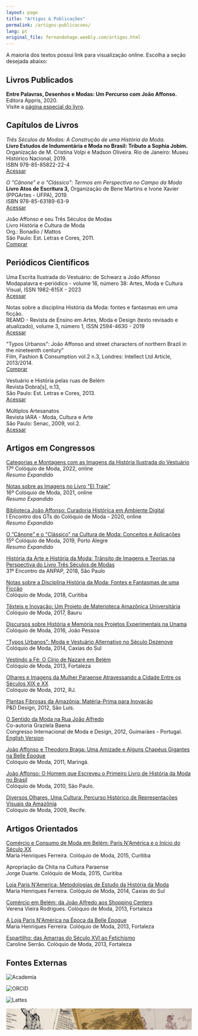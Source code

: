 ```yaml
---
layout: page
title: "Artigos & Publicações"
permalink: /artigos-publicacoes/
lang: pt
original_file: fernandohage.weebly.com/artigos.html
---
```


A maioria dos textos possui link para visualização online. Escolha a seção desejada abaixo:  

## Livros Publicados

**Entre Palavras, Desenhos e Modas: Um Percurso com João Affonso.**  
Editora Appris, 2020.  
Visite a [página especial do livro](meulivro.html).

## Capítulos de Livros

_Três Séculos de Modas: A Construção de uma História da Moda._  
**Livro Estudos de Indumentária e Moda no Brasil: Tributo a Sophia Jobim.** Organização de M. Cristina Volpi e Madson Oliveira. Rio de Janeiro: Museu Histórico Nacional, 2019.  
ISBN 978-85-85822-22-4  
[Acessar](http://docvirt.com/docreader.net/DocReader.aspx?bib=mhn&pagfis=65128)

_O "Cânone" e o "Clássico": Termos em Perspectiva no Campo da Moda_  
**Livro Atos de Escritura 3,** Organização de Bene Martins e Ivone Xavier (PPGArtes - UFPA), 2019.  
ISBN 978-85-63189-63-9  
[Acessar](http://ppgartes.propesp.ufpa.br/atos%20de%20escritura/Ebook%20-%20Atos%203%20pdf.pdf)

João Affonso e seu Três Séculos de Modas  
Livro História e Cultura de Moda  
Org.: Bonadio / Mattos  
São Paulo: Est. Letras e Cores, 2011.  
[Comprar](http://www.estacaoletras.com.br/product-page/história-e-cultura-de-moda)

## Periódicos Científicos

Uma Escrita Ilustrada do Vestuário: de Schwarz a João Affonso  
Modapalavra e-periódico - volume 16, número 38: Artes, Moda e Cultura Visual, ISSN 1982-615X - 2023  
[Acessar](https://www.revistas.udesc.br/index.php/modapalavra/article/view/22514)

Notas sobre a disciplina História da Moda: fontes e fantasmas em uma ficção.  
REAMD - Revista de Ensino em Artes, Moda e Design (texto revisado e atualizado), volume 3, número 1, ISSN 2594-4630 - 2019  
[Acessar](http://www.revistas.udesc.br/index.php/Ensinarmode/article/view/14359)

"Typos Urbanos": João Affonso and street characters of northern Brazil in the nineteenth century"  
Film, Fashion & Consumption vol.2 n.3, Londres: Intellect Ltd Article, 2013/2014.  
[Comprar](http://www.intellectbooks.co.uk/journals/view-issue,id=2724/)

Vestuário e História pelas ruas de Belém  
Revista Dobra[s], n.13,  
São Paulo: Est. Letras e Cores, 2013.  
[Acessar](https://dobras.emnuvens.com.br/dobras/article/view/143)

Múltiplos Artesanatos  
Revista IARA - Moda, Cultura e Arte  
São Paulo: Senac, 2009, vol.2.  
[Acessar](http://www1.sp.senac.br/hotsites/blogs/revistaiara/wp-content/)

## Artigos em Congressos

[Categorias e Montagens com as Imagens da História Ilustrada do Vestuário](https://www.academia.edu/114950913/Categorias_e_montagens_com_as_imagens_da_história_ilustrada_do_vestuário)  
17º Colóquio de Moda, 2022, online  
_Resumo Expandido_

[Notas sobre as Imagens no Livro "El Traje"](https://www.academia.edu/114950507/Notas_sobre_as_imagens_no_livro_el_traje_)  
16º Colóquio de Moda, 2021, online  
_Resumo Expandido_

[Biblioteca João Affonso: Curadoria Histórica em Ambiente Digital](https://www.academia.edu/114950020/Biblioteca_João_Affonso_curadoria_história_em_um_ambiente_digital)  
I Encontro dos GTs do Colóquio de Moda - 2020, online  
_Resumo Expandido_

[O “Cânone” e o "Clássico" na Cultura de Moda: Conceitos e Aplicações](https://www.academia.edu/114949737/O_cânone_e_o_clássico_na_cultura_de_de_moda_conceitos_e_aplicações)  
15º Colóquio de Moda, 2019, Porto Alegre  
_Resumo Expandido_

[História da Arte e História da Moda: Trânsito de Imagens e Teorias na Perspectiva do Livro Três Séculos de Modas](https://www.academia.edu/114949119/História_da_Arte_e_História_da_Moda_trânsito_de_imagens_e_teorias_na_perspectiva_do_livro_Três_Séculos_de_Modas)  
31º Encontro da ANPAP, 2018, São Paulo

[Notas sobre a Disciplina História da Moda: Fontes e Fantasmas de uma Ficção](https://www.academia.edu/114979989/Notas_sobre_a_disciplina_História_da_Moda_fontes_e_fantasmas_de_uma_ficção)  
Colóquio de Moda, 2018, Curitiba

[Têxteis e Inovação: Um Projeto de Materioteca Amazônica Universitária](https://www.academia.edu/114947380/Têxteis_e_Inovação_um_projeto_de_materioteca)  
Colóquio de Moda, 2017, Bauru

[Discursos sobre História e Memória nos Projetos Experimentais na Unama](https://www.academia.edu/114947152/Discursos_sobre_história_e_memória_nos_projetos_experimentais_de_moda_na_UNAMA)  
Colóquio de Moda, 2016, João Pessoa

["Typos Urbanos": Moda e Vestuário Alternativo no Século Dezenove](https://www.academia.edu/114946861/João_Affonso_e_os_Typos_Urbanos_moda_e_vestuário_alternativo_no_século_dezenove)  
Colóquio de Moda, 2014, Caxias do Sul

[Vestindo a Fé: O Círio de Nazaré em Belém](https://www.academia.edu/7820614/Vestindo_a_Fé_O_Círio_de_Nazaré_em_Belém)  
Colóquio de Moda, 2013, Fortaleza

[Olhares e Imagens da Mulher Paraense Atravessando a Cidade Entre os Séculos XIX e XX](https://www.academia.edu/5091122/Olhares_e_Imagens_da_Mulher_Paraense_atravessando_a_cidade_entre_os_séculos_XIX_e_XX)  
Colóquio de Moda, 2012, RJ.

[Plantas Fibrosas da Amazônia: Matéria-Prima para Inovação](https://www.academia.edu/4824337/Plantas_Fibrosas_da_Amazonia_Materia-prima_para_a_inovacao_Fibers_Plants_from_Amazon_materials_for_innovation)  
P&D Design, 2012, São Luís.

[O Sentido da Moda na Rua João Alfredo](https://www.academia.edu/7820659/O_Sentido_da_Moda_na_Rua_Joao_Alfredo)  
Co-autoria Graziela Baena  
Congresso Internacional de Moda e Design, 2012, Guimarães - Portugal.  
[English Version](https://www.academia.edu/7820674/The_Ways_of_Fashion_in_Joao_Alfredo_Street)

[João Affonso e Theodoro Braga: Uma Amizade e Alguns Chapéus Gigantes na Belle Époque](https://www.academia.edu/5091207/João_Affonso_e_Theodoro_Braga_Uma_amizade_e_alguns_chapéus_gigantes_na_Belle_Époque)  
Colóquio de Moda, 2011, Maringá.

[João Affonso: O Homem que Escreveu o Primeiro Livro de História da Moda no Brasil](https://www.academia.edu/5091288/Joao_Affonso_O_Homem_Que_Escreveu_o_Primeiro_Livro_de_Historia_da_Moda_no_Brasil)  
Colóquio de Moda, 2010, São Paulo.

[Diversos Olhares, Uma Cultura: Percurso Histórico de Representações Visuais da Amazônia](https://www.academia.edu/7820368/Diversos_Olhares_Uma_Cultura_Percurso_historico_de_representacoes_visuais_da_Amazonia)  
Colóquio de Moda, 2009, Recife.

## Artigos Orientados

[Comércio e Consumo de Moda em Belém: Paris N'América e o Início do Século XX](http://www.coloquiomoda.com.br/anais/Coloquio%20de%20Moda%20-%202015/COMUNICACAO-ORAL/CO-EIXO3-CULTURA/CO-3-COMERCIO-E-CONSUMO-DE-MODA-EM-BELEM.pdf)  
Maria Henriques Ferreira. Colóquio de Moda, 2015, Curitiba

Apropriação da Chita na Cultura Paraense  
Jorge Duarte. Colóquio de Moda, 2015, Curitiba

[Loja Paris N'America: Metodologias de Estudo da História da Moda](http://www.coloquiomoda.com.br/anais/Coloquio%20de%20Moda%20-%202014/COMUNICACAO-ORAL/CO-EIXO3-CULTURA/CO-Eixo-3-Loja-Paris-Namerica-Metodologias-De-Estudo-da-Historia-da-Moda.pdf)  
Maria Henriques Ferreira. Colóquio de Moda, 2014, Caxias do Sul

[Comércio em Belém: da João Alfredo aos Shopping Centers](https://www.coloquiomoda.com.br/anais/Coloquio%20de%20Moda%20-%202013/COMUNICACAO-ORAL/EIXO-3-CULTURA_COMUNICACAO-ORAL/Comercio-em-Belem-da-Joao-Alfredo-aos-Shoppings-Centers.pdf)  
Verena Vieira Rodrigues. Colóquio de Moda, 2013, Fortaleza

[A Loja Paris N'América na Época da Belle Époque](https://www.coloquiomoda.com.br/anais/Coloquio%20de%20Moda%20-%202013/COMUNICACAO-ORAL/EIXO-3-CULTURA_COMUNICACAO-ORAL/A-loja-Paris-NAmerica-na-Epoca-da-Belle-Epoque.pdf)  
Maria Henriques Ferreira. Colóquio de Moda, 2013, Fortaleza

[Espartilho: das Amarras do Século XVI ao Fetichismo](https://www.coloquiomoda.com.br/anais/Coloquio%20de%20Moda%20-%202013/COMUNICACAO-ORAL/EIXO-3-CULTURA_COMUNICACAO-ORAL/Espartilho-das-amarras-do-seculo-XVI-ao-fetichismo.pdf)  
Caroline Serrão. Colóquio de Moda, 2013, Fortaleza

## Fontes Externas

![Academia](https://faap.academia.edu/fernandohage/)

![ORCID](https://orcid.org/0000-0002-9535-8878)

![Lattes](http://lattes.cnpq.br/2320739710304133)

![Picture](/assets/images/artigos-artigos-publicacoes-01.jpg)
